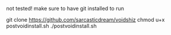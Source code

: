 not tested!
make sure to have git installed
to run





git clone https://github.com/sarcasticdream/voidshiz
chmod u+x postvoidinstall.sh
./postvoidinstall.sh
